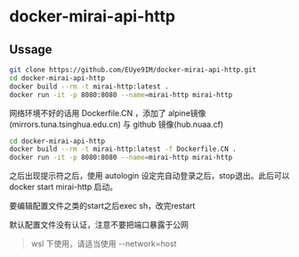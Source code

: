 # docker-mirai-api-http



## Ussage

```bash
git clone https://github.com/EUye9IM/docker-mirai-api-http.git
cd docker-mirai-api-http
docker build --rm -t mirai-http:latest .
docker run -it -p 8080:8080 --name=mirai-http mirai-http
```

网络环境不好的话用 Dockerfile.CN ，添加了 alpine镜像(mirrors.tuna.tsinghua.edu.cn) 与 github 镜像(hub.nuaa.cf)

```bash
cd docker-mirai-api-http
docker build --rm -t mirai-http:latest -f Dockerfile.CN .
docker run -it -p 8080:8080 --name=mirai-http mirai-http
```

之后出现提示符之后，使用 autologin 设定完自动登录之后，stop退出。此后可以docker start mirai-http 启动。

要编辑配置文件之类的start之后exec sh，改完restart

默认配置文件没有认证，注意不要把端口暴露于公网

> wsl 下使用，请适当使用 --network=host